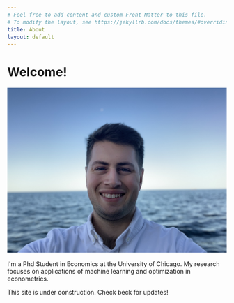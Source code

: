 ```yaml
---
# Feel free to add content and custom Front Matter to this file.
# To modify the layout, see https://jekyllrb.com/docs/themes/#overriding-theme-defaults
title: About
layout: default
---
```


# Welcome!

![image](assets/images/IMG_0170.jpg)

I'm a Phd Student in Economics at the University of Chicago.  My research focuses on applications of machine learning and optimization in econometrics.

This site is under construction.  Check beck for updates!